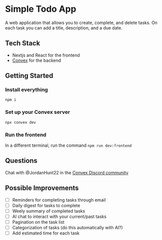 # Simple Todo App

A web application that allows you to create, complete, and delete tasks. On each
task you can add a title, description, and a due date.

## Tech Stack

- Nextjs and React for the frontend
- [Convex](www.convex.dev) for the backend

## Getting Started

### Install everything

`npm i`

### Set up your Convex server

`npx convex dev`

### Run the frontend

In a different terminal, run the command
`npm run dev:frontend`

## Questions

Chat with @JordanHunt22 in the [Convex Discord community](https://convex.dev/community)

## Possible Improvements

- [ ] Reminders for completing tasks through email
- [ ] Daily digest for tasks to complete
- [ ] Weely summary of completed tasks
- [ ] AI chat to interact with your current/past tasks
- [ ] Pagination on the task list
- [ ] Categorization of tasks (do this automatically with AI?)
- [ ] Add estimated time for each task
